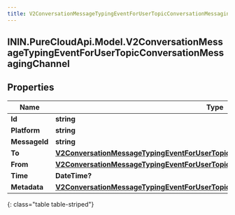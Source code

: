 ```yaml
---
title: V2ConversationMessageTypingEventForUserTopicConversationMessagingChannel
---
```

## ININ.PureCloudApi.Model.V2ConversationMessageTypingEventForUserTopicConversationMessagingChannel

## Properties

|Name | Type | Description | Notes|
|------------ | ------------- | ------------- | -------------|
| **Id** | **string** |  | [optional] |
| **Platform** | **string** |  | [optional] |
| **MessageId** | **string** |  | [optional] |
| **To** | [**V2ConversationMessageTypingEventForUserTopicConversationMessagingToRecipient**](V2ConversationMessageTypingEventForUserTopicConversationMessagingToRecipient.html) |  | [optional] |
| **From** | [**V2ConversationMessageTypingEventForUserTopicConversationMessagingFromRecipient**](V2ConversationMessageTypingEventForUserTopicConversationMessagingFromRecipient.html) |  | [optional] |
| **Time** | **DateTime?** |  | [optional] |
| **Metadata** | [**V2ConversationMessageTypingEventForUserTopicConversationMessagingChannelMetadata**](V2ConversationMessageTypingEventForUserTopicConversationMessagingChannelMetadata.html) |  | [optional] |
{: class="table table-striped"}


